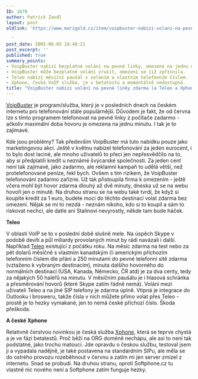 ```yaml
---
ID: 1670
author: Patrick Zandl
layout: post
oldlink: 'https://www.marigold.cz/item/voipbuster-nabizi-volani-na-pevne-linky-zdarma-a-teleo-a-xphone

  '
post_date: 2005-06-05 18:48:21
post_excerpt: ''
published: true
summary_points:
- VoipBuster nabízí bezplatné volání na pevné linky, omezené na jednu minutu.
- VoipBuster může bezplatné volání zrušit, omezení se již zpřísnila.
- Teleo nabízí měsíční paušál s voláním a vlastním telefonním číslem.
- Xphone, česká VoIP služba, je v betatestu a momentálně nedostupná.
title: "VoipBuster nabízí volání na pevné linky zdarma (a Teleo a Xphone)"
---
```


<p><a href="http://www.voipbuster.com">VoipBuster</a> je program/služba, který je v posledních dnech na českém internetu pro telefonování stále populárnější. Důvodem je fakt, že od června lze s tímto programem telefonovat na pevné linky z počítače zadarmo - ačkoliv maximální doba hovoru je omezena na jednu minutu. I tak je to zajímavé. </p>

<p>Kde jsou problémy? Tak především VoipBuster má tuto nabídku pouze jako marketingovou akci. Ještě v květnu nabízel telefonování za jeden eurocent, i to bylo dost laciné, ale mnoho uživatelů to přeci jen nepřesvědčilo na to, aby si předplatili kredit u neznámé švýcarské společnosti. Za jeden cent není tak zajímavé, jako zadarmo, ale reklamní kampaň to udělá větší, než protelefonované peníze, řekl bych. Ovšem s tím rizikem, že VoipBuster telefonování zadarmo zařízne. Už tak přistoupila firma k omezením - ještě včera mohl být hovor zdarma dlouhý až dvě minuty, dneska už se na webu hovoří jen o minutě. Na druhou stranu se na webu také tvrdí, že když si koupíte kredit za 1 euro, budete moci do těchto destinací volat zdarma bez omezení. Nějak se mi to nezdá - neznám nikoho, kdo si to koupil a sám to riskovat nechci, ale datle ani Stalinovi nevyrostly, někde tam bude háček. </p>

<p><b>Teleo</b></p>

<p>V oblasti VoIP se to v poslední době slušně mele. Na úspěch Skype v podobě devíti a půl miliardy provolaných minut by rádi navázali i další. Například <a href="http://www.teleo.com">Teleo</a> existující z počátku roku. Na měsíc zdarma na test nebo za pět dolarů měsíčně s vlastním kanadským či americkým příchozím telefonním číslem dle přání a 250 minutami do pevné telefonní sítě zdarma (vztaženo k vybraným destinacím), minuta dalšího hovorného do normálních destinací (USA, Kanada, Německo, ČR atd) je za dva centy, tedy za nějakých 50 haléřů na minutu. V měsíčním paušálu je i hlasová schránka a přesměrování hovorů (které Skype zatím řádně nemá). Volání mezi uživateli Teleo a na jiné SIP telefony je zdarma úplně. Vtipná je integrace do Outlooku i brosweru, takže čísla v nich můžete přímo volat přes Teleo - prostě je to hezky vymakané, jen to nemá české příchozí číslo. Škoda přeškoda. </p>

<p><b>A české Xphone</b></p>

<p>Relativně čerstvou novinkou je česká služba <a href="http://www.xphone.org">Xphone</a>, která se teprve chystá a je ve fázi betatestů. Proč běží na ORG doméně nechápu, ale asi to není tak podstatné, jako trochu matoucí. Jde opravdu o českou službu, testoval jsem ji a vypadala nadějně, je také postavena na standardním SIPu, ale měla se do ostrého provozu rozeběhnout v červnu a zatím mi jen server zmizel z internetu. Snad se probudí. Na druhou stranu, oproti Softphone.cz tu vlastně nic nového není a Softphone zatím funguje hezky.
</p>